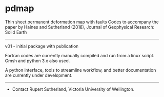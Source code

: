 # pdmap
Thin sheet permanent deformation map with faults
Codes to accompany the paper by Haines and Sutherland (2018), Journal of Geophysical Research: Solid Earth
__________________________________________________________________________________________________________
v01 - initial package with publication

Fortran codes are currently manually compiled and run from a linux script. 
Gmsh and python 3.x also used.

A python interface, tools to streamline workflow, and better documentation are currently under development.

__________________________________________________________________________________________________________
- Contact Rupert Sutherland, Victoria University of Wellington.

